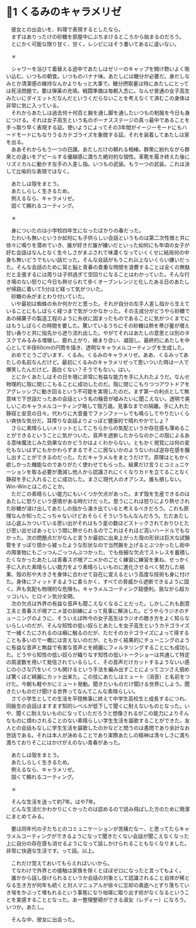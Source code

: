 ﻿# 🍬1 くるみのキャラメリゼ

　彼女との出会いを、料理で表現するとしたなら。  
　まずはありったけの砂糖を部屋中にぶちまけるところから始まるのだろう。  
　とにかく可能な限り甘く、甘く。レシピにはそう書いてあるに違いない。

　＊

　シャワーを浴びて着替える途中であたしはゼリーのキャップを開け勢いよく吸い込む。いつもの朝食。いつものバナナ味。あたしには糖分が必要だ。身だしなみとか清潔感の維持なんかよりもっと大事で。糖分摂取量は特にあたしにとっては死活問題で。要は弾薬の充填。戦闘準備は毎朝入念に。なんせ普通の女子高生みたいにダイエットだなんだというくだらないことを考えなくて済むこの身体は非常に気に入っている。  
　それからあたしは過去何十何百と腕を通し脚を通したいつもの制服を今日も身につける。それは女子高生という名のボーナスステージの真っ最中であることを手っ取り早く表現する証。使いようによってその3年間がイージーモードにもハードモードにもなりうるカテゴライズを象徴する証。それを装着してあたしは家を出る。  
　ああそれからもう一つの日課。あたしだけの頼れる相棒。群衆に紛れながら群衆との違いをアピールする優越感に満ちた絶対的な個性。革靴を履き終えた後にリズミカルに動かす左手の人差し指。いつもの武装。もう一つの武装。これは決して比喩的な表現ではなく。

　あたしは殻をまとう。  
　あたしらしく生きるため。  
　例えるなら、キャラメリゼ。  
　固くて頼れるコーティング。

　＊

　身についたのは小学校四年生になったばかりの春だった。  
　たわいも無いというか如何にも子供らしい会話というものは第二次性徴と共に徐々に鳴りを潜めていき、誰が好きだ誰が嫌いだといった如何にも年頃の女子が好む会話はなんとなく生々しさがまぶされて味濃くなっていくくせに結局何の中身も無いどうでもいい話だった。そんな会話がもうこれ以上ないくらい嫌いだった。そんな会話のために耳と脳と青春の貴重な時間を浪費することは全くの無駄だと主張するには周りは子供過ぎて空回りになることはわかっていた。そんな行き場のない怒りに今日も熱せられて歩くオーブンレンジと化したある日のあたしが帰路に着いて5分ほど経って気がついた。  
　砂糖の糸がまとわり付いていた。  
　いや最初は蜘蛛の糸か何かだと思った。それが自分の左手人差し指から生えていることにもしばらく経つまで気がつかなかった。その主成分がどうやら砂糖であの綿菓子の製造工程のように糸状に固まったものであることに気がつくまでにはもうしばらくの時間を要した。驚いているうちにその砂糖は熱を帯び量が増え甘い香りと共に指先から迸り流れ出した。やがてそれはあたしの意思とは別のタスクでみるみる増殖し、膨れ上がり、絡まり合い、凝固し、最終的にあたしを中心として半径60cmの円筒を描き、透明なキャラメルコーティングを生成した。  
　おめでとうございます、くるみ。くるみのキャラメリゼ。ああ、くるみってあたしの名前なんだけど。最初にくるみのキャラメリゼって思いついた時は一人で爆笑したんだけど。面白くない？そうでもない。はい。  
　とにかくあたしはその日を境に非常に有益な能力を手に入れたようだ。なんせ物理的に殻に閉じこもることに成功したのだ。殻に閉じこもりつつアウトドアをアグレッシブに動き回るという不可能を実現したのだ。まず第一の利点として無意味で下世話だったあの会話という名の騒音が嘘みたいに聞こえない。透明で美しいこのキャラメルコーティング略して殻万歳。見事なまでの隔離。手に入れた静寂と安息の日々。代わりに大音量でファンファーレでも鳴らしてやりたいくらい爽快な気分だ。耳障りな会話よりよっぽど健康的で晴れやかでしょ？  
　さらに素晴らしいメリットとしてこちらからの気配というか存在感も薄めることができるということに気がついた。音声を遮断したからなのかこの殻によるある意味魔法じみた効果なのかどうかはよくわからない。ともかく視覚には何の変化もないはずにもかかわらずまるでそこに居ないかのようないわば逆存在感を醸し出すことができるのだった。ただキャラメルをまとうだけで。原理はともかく欲しかった機能なのでありがたく使わせてもらった。結果だけ言うとコミュニケーションを取る必要が激減し他人から認識されにくくなりカドを立てることなく静寂を手に入れることに成功した。まさに現代人のオアシス。誰も損しない。Win-Winとはこのことか。  
　ただこの素晴らしい能力にもいくつか欠点があった。まず殻を生産できるのはあたしに怒りという感情がある時だけだった。思うにこれは怒りにより熱せされた砂糖が溶け出してあたしの指から湧き出ていると考えるべきだろう。これも原理なんか知ったこっちゃないけどおそらくそういうもんなんだろう。ただあたしは心底ムカついている思い出がそれはもう星の数ほどストックされておりひとたび思い出せばあっという間に熱せられるのでこれはそれほど高いハードルでもなかった。次の問題点だがなんと言うか最初に出来上がった殻の形状は巨大な試験管をすっぽり頭から被ったような形状なので当然腕を上げるとぶつかったし街中の障害物にもごっつんごっつんぶつかった。でも些細な欠点でストレスを蓄積したくなかったあたしは青春スポ根アニメかのごとく練習に練習を重ね、せっかく手に入れた素晴らしい能力をより素晴らしいものに進化させるべく努力した結果、殻の形や大きさを身体に合わせて自在に変えるという高度な技術も身に付けた。身体にフィットするように柔らかく、すべての脅威から遮断できるように固く。声も気配も物理的な危険も。キャラメルコーティング超便利。我ながら超カッコいい。ヒロイン気分全開。  
　次の欠点は外界の有益な音声も聞こえなくなることだった。しかしこれも創意工夫と青春スポ根アニメ並の訓練によって見事に解決した。どうやらラジオのチューニングのように、そういえば昨今の女子高生はラジオの聴き方をよく知らないらしいのだが、そんな知性の低い奴らとあたしを女子高生というカテゴライズで一緒くたにされるのは癪に触るのだが、ただそのカテゴライズによって得することも多いので一概には言えないのだが、ともかく結果的にチューニングのように有益な音声と無益で有害な音声とを綺麗にフィルタリングすることにも成功した。どうやら知性の低い奴らが織りなす知性の低いトークショーは共通して特定の周波数を用いて発信されているらしく、その音声だけカットするようないい感じの小さな穴をいくつも開けるという手法を編み出すことによってコツさえ掴めば驚くほど綺麗にカット出来た。この技にあたしはミュート（消音）と名前をつけた。今朝も軽やかにミュート発動。聞きたいものだけ聞ける世界にしよう。聞きたいものだけ聞ける世界ってなんてこんな素晴らしい。  
　さて小学生としての生活を平穏無事に終えて中学生高校生と成長するにつれ、同級生の会話はますます知的レベルが低下して聞くに耐えないものとなった。いや、聞くに耐えないものになっていただろうと想像されるがこの能力によりそんなものに煩わされることのない素晴らしい学生生活を謳歌することができた。友人との会話もなしに学生生活を謳歌したのかなどと問うのは愚問であり余計なお世話である。それは本人が決めることであり実際あたしの精神は清々しさに満ち満ちておりそこにはかけがえのない青春があった。

　あたしは殻をまとう。  
　あたしらしく生きるため。  
　例えるなら、キャラメリゼ。  
　固くて頼れるコーティング。

　＊

　そんな生活を送って約7年。はや7年。  
　どんな生活だかわかりにくかったのは認めるので読み飛ばした方のために簡潔にまとめてみる。

　要は同年代の子たちとのコミュニケーションが苦痛だなー、と思ってたらキャラメルコーティングができるようになって聞きたくない会話が聞こえなくなった上に自分の存在感も消せるようになって話しかけられることもなくなりました。非常に快適な生活です。って話。以上。

　これだけ覚えておいてもらえればいいから。  
　てなわけで外界との接触は家族を除くとほぼゼロになったと言ってもよく。  
　誰かから話し掛けられるというか会話の対象として認識されること自体が稀となる生き方が何年も続くと対人マニュアルが徐々に忘却の奥底へとずり落ちていき埃をかぶって埋もれるという事態になり咄嗟に取り出す術がなくなるということを実感することとなった。あー整理整頓ができる淑女（レディー）になろう。いつか。あたし。

　そんな中、彼女に出会った。